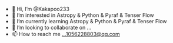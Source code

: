 - 👋 Hi, I’m @Kakapoo233
- 👀 I’m interested in Astropy & Python & Pyraf & Tenser Flow
- 🌱 I’m currently learning Astropy & Python & Pyraf & Tenser Flow
- 💞️ I’m looking to collaborate on ...
- 📫 How to reach me ...1056228803@qq.com

<!---
Kakapoo233/Kakapoo233 is a ✨ special ✨ repository because its `README.md` (this file) appears on your GitHub profile.
You can click the Preview link to take a look at your changes.
--->
